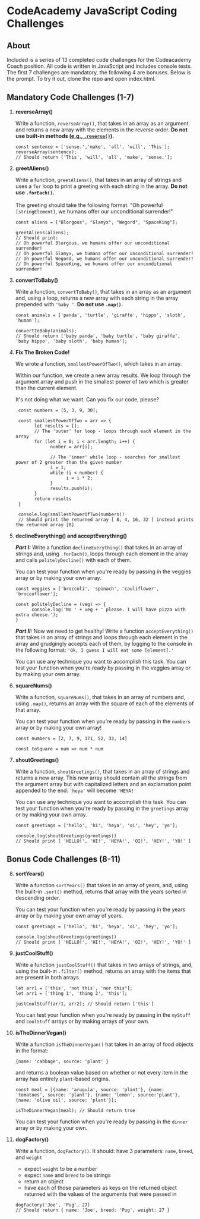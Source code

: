 # CodeAcademy JavaScript Coding Challenges

## About

Included is a series of 13 completed code challenges for the Codeacademy Coach position.  All code is written in JavaScript and includes console tests.  The first 7 challenges are mandatory, the following 4 are bonuses.  Below is the prompt.  To try it out, clone the repo and open index.html.  

## Mandatory Code Challenges (1-7)

1) **reverseArray()**

   Write a function, `reverseArray()`, that takes in an array as an argument and returns a new array with the elements in the reverse order. **Do not use built-in methods ([e.g., `.reverse()`](https://developer.mozilla.org/en-US/docs/Web/JavaScript/Reference/Global_Objects/Array/reverse)).**
   ```
   const sentence = ['sense.','make', 'all', 'will', 'This'];
   reverseArray(sentence);
   // Should return ['This', 'will', 'all', 'make', 'sense.'];
   ```

2) **greetAliens()**

   Write a function, `greetAliens()`, that takes in an array of strings and uses a `for` loop to print a greeting with each string in the array. **Do not use `.forEach()`.**
   <br><br>The greeting should take the following format:
"Oh powerful `[stringElement]`, we humans offer our unconditional surrender!"
   ```
   const aliens = ["Blorgous", "Glamyx", "Wegord", "SpaceKing"];

   greetAliens(aliens);
   // Should print:
   // Oh powerful Blorgous, we humans offer our unconditional surrender!
   // Oh powerful Glamyx, we humans offer our unconditional surrender!
   // Oh powerful Wegord, we humans offer our unconditional surrender!
   // Oh powerful SpaceKing, we humans offer our unconditional surrender!
   ```

3) **convertToBaby()**

   Write a function, `convertToBaby()`, that takes in an array as an argument and, using a loop, returns a new array with each string in the array prepended with `'baby '`. **Do not use `.map()`.**

   ```
   const animals = ['panda', 'turtle', 'giraffe', 'hippo', 'sloth', 'human'];

   convertToBaby(animals);
   // Should return ['baby panda', 'baby turtle', 'baby giraffe', 'baby hippo', 'baby sloth', 'baby human'];
   ```

4) **Fix The Broken Code!**

   We wrote a function, `smallestPowerOfTwo()`, which takes in an array.

   Within our function, we create a new array results. We loop through the argument array and push in the smallest power of two which is greater than the current element.

   It's not doing what we want. Can you fix our code, please?

   ```
    const numbers = [5, 3, 9, 30];

    const smallestPowerOfTwo = arr => {
          let results = [];
          // The 'outer' for loop - loops through each element in the array
          for (let i = 0; i < arr.length; i++) {
                number = arr[i];

                // The 'inner' while loop - searches for smallest power of 2 greater than the given number
                i = 1;
                while (i < number) {
                      i = i * 2;
                }
                results.push(i);
          }
          return results
    }

    console.log(smallestPowerOfTwo(numbers))
    // Should print the returned array [ 8, 4, 16, 32 ] instead prints the returned array [8]
    ```

5) **declineEverything() and acceptEverything()**

      _**Part I:**_
      Write a function `declineEverything()` that takes in an array of strings and, using `.forEach()`, loops through each element in the array and calls `politelyDecline()` with each of them.

      You can test your function when you're ready by passing in the veggies array or by making your own array.

      ```
      const veggies = ['broccoli', 'spinach', 'cauliflower', 'broccoflower'];

      const politelyDecline = (veg) => {
            console.log('No ' + veg + ' please. I will have pizza with extra cheese.');
      }
      ```
    _**Part II:**_
    Now we need to get healthy! Write a function `acceptEverything()` that takes in an array of strings and loops through each element in the array and grudgingly accepts each of them, by logging to the console in the following format: `'Ok, I guess I will eat some [element].'`

    You can use any technique you want to accomplish this task. You can test your function when you're ready by passing in the veggies array or by making your own array.

6) **squareNums()**

   Write a function, `squareNums()`, that takes in an array of numbers and, using `.map()`, returns an array with the square of each of the elements of that array.

   You can test your function when you're ready by passing in the `numbers` array or by making your own array!

   ```
   const numbers = [2, 7, 9, 171, 52, 33, 14]

   const toSquare = num => num * num
   ```

7) **shoutGreetings()**

   Write a function, `shoutGreetings()`, that takes in an array of strings and returns a new array. This new array should contain all the strings from the argument array but with capitalized letters and an exclamation point appended to the end: `'heya'` will become `'HEYA!'`

   You can use any technique you want to accomplish this task. You can test your function when you're ready by passing in the `greetings` array or by making your own array.

   ```
   const greetings = ['hello', 'hi', 'heya', 'oi', 'hey', 'yo'];

   console.log(shoutGreetings(greetings))
   // Should print [ 'HELLO!', 'HI!', 'HEYA!', 'OI!', 'HEY!', 'YO!' ]
   ```

## Bonus Code Challenges (8-11)

8) **sortYears()**

   Write a function `sortYears()` that takes in an array of years, and, using the built-in `.sort()` method, returns that array with the years sorted in descending order.

   You can test your function when you're ready by passing in the years array or by making your own array of years.

   ```
   const greetings = ['hello', 'hi', 'heya', 'oi', 'hey', 'yo'];

   console.log(shoutGreetings(greetings))
   // Should print [ 'HELLO!', 'HI!', 'HEYA!', 'OI!', 'HEY!', 'YO!' ]
   ```

9) **justCoolStuff()**

   Write a function `justCoolStuff()` that takes in two arrays of strings, and, using the built-in `.filter()` method, returns an array with the items that are present in both arrays.

   ```
   let arr1 = ['this', 'not this', 'nor this"];
   let arr1 = ['thing 1', 'thing 2', 'this'];

   justCoolStuff(arr1, arr2); // Should return ['this']
   ```

   You can test your function when you're ready by passing in the `myStuff` and `coolStuff` arrays or by making arrays of your own.

10) **isTheDinnerVegan()**

     Write a function `isTheDinnerVegan()` hat takes in an array of food objects in the format:

     ```
     {name: 'cabbage', source: 'plant' }
     ```

     and returns a boolean value based on whether or not every item in the array has entirely `plant`-based origins.

     ```
     const meal = [{name: 'arugula', source: 'plant'}, {name: 'tomatoes', source: 'plant'}, {name: 'lemon', source:'plant'}, {name: 'olive oil', source: 'plant'}];

     isTheDinnerVegan(meal); // Should return true
     ```

     You can test your function when you're ready by passing in the `dinner` array or by making your own.

11) **dogFactory()**

     Write a function, `dogFactory()`. It should:
     have 3 parameters: `name`, `breed`, and `weight`
     * expect `weight` to be a number
     * expect `name` and `breed` to be strings
     * return an object
     * have each of those parameters as keys on the returned object returned with the values of the arguments that were passed in

     ```
     dogFactory('Joe', 'Pug', 27)
     // Should return { name: 'Joe', breed: 'Pug', weight: 27 }
     ```
